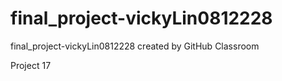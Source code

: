 # final_project-vickyLin0812228
final_project-vickyLin0812228 created by GitHub Classroom

Project 17
